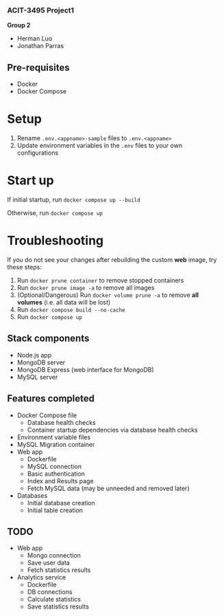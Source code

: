 ### ACIT-3495 Project1

**Group 2**
- Herman Luo
- Jonathan Parras

## Pre-requisites
- Docker
- Docker Compose

# Setup
1. Rename `.env.<appname>-sample` files to `.env.<appname>`
1. Update environment variables in the `.env` files to your own configurations

# Start up
If initial startup, run `docker compose up --build`

Otherwise, run `docker compose up`

# Troubleshooting
If you do not see your changes after rebuilding the custom **web** image, try these steps: 
1. Run `docker prune container` to remove stopped containers
1. Run `docker prune image -a` to remove all images
1. (Optional/Dangerous) Run `docker volume prune -a` to remove **all volumes** (i.e. all data will be lost)
1. Run `docker compose build --no-cache` 
1. Run `docker compose up`

## Stack components
- Node.js app
- MongoDB server
- MongoDB Express (web interface for MongoDB)
- MySQL server

## Features completed
- Docker Compose file
  - Database health checks
  - Container startup dependencies via database health checks
- Environment variable files
- MySQL Migration container
- Web app
  - Dockerfile
  - MySQL connection
  - Basic authentication
  - Index and Results page
  - Fetch MySQL data (may be unneeded and removed later)
- Databases
  - Initial database creation
  - Initial table creation

## TODO
- Web app
  - Mongo connection
  - Save user data
  - Fetch statistics results
- Analytics service
  - Dockerfile
  - DB connections
  - Calculate statistics
  - Save statistics results
